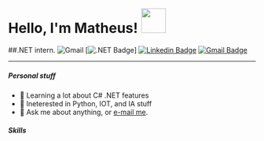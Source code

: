 # Hello, I'm Matheus! <img src="https://github.com/santon-dll/santon-dll/blob/main/assets/Hello.gif" width="50"/>

##.NET intern.
<img alt="Gmail" src="" />
[![.NET Badge](https://img.shields.io/badge/.NET-DF1414?style=flat&logo=.net&logoColor=white)] 
[![Linkedin Badge](https://img.shields.io/badge/LinkedIn-DF1414?style=flat&logo=linkedin&logoColor=white&link=https://www.linkedin.com/in/matheus-santon-759198200/)](https://www.linkedin.com/in/matheus-santon-759198200/) 
[![Gmail Badge](https://img.shields.io/badge/Gmail-DF1414?style=flat&logo=gmail&logoColor=white&link=mailto:matheussantong.@gmail.com)](mailto:matheussantong@gmail.com)
<br/>


---

<h5><b>Personal stuff</b></h5>
<ul>
  <li>📕 Learning a lot about C# .NET features</li>
  <li>📕 Ineterested in Python, IOT, and IA stuff</li>
  <li>💬 Ask me about anything, or <a href="mailto:matheussantong.@gmail.com">e-mail me</a>.</li>
</ul>

<h5><B>Skills</b></h5>

